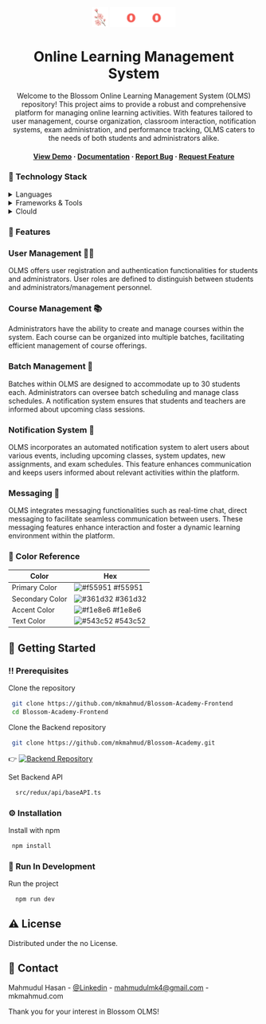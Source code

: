  <div align="center">

  <img src="src/assets/logo/logo.png" alt="logo" width="auto" height="40" />
  <img src="src/assets/logo/white-logo.png" alt="logo" width="auto" height="40" />
   
  <h1>Online Learning Management System</h1>
  
  <p>
    Welcome to the Blossom Online Learning Management System (OLMS) repository! This project aims to provide a robust and comprehensive platform for managing online learning activities. With features tailored to user management, course organization, classroom interaction, notification systems, exam administration, and performance tracking, OLMS caters to the needs of both students and administrators alike.

  </p>
  
   
<h4>
    <a href="https://github.com/mkmahmud/Blossom-Academy-Frontend/">View Demo</a>
  <span> · </span>
    <a href="https://github.com/mkmahmud/Blossom-Academy-Frontend">Documentation</a>
  <span> · </span>
    <a href="https://github.com/mkmahmud/Blossom-Academy-Frontend/issues/">Report Bug</a>
  <span> · </span>
    <a href="https://github.com/mkmahmud/Blossom-Academy-Frontend/issues/">Request Feature</a>
  </h4>
</div>

<!-- TechStack -->

### :space_invader: Technology Stack

<details>
  <summary>Languages</summary>
  <ul>
    <li><a href="https://www.typescriptlang.org/">Typescript</a></li>
    <li><a href="https://www.typescriptlang.org/">Javascript</a></li>
   
  </ul>
</details>

<details>
  <summary>Frameworks & Tools </summary>
  <ul>  
    <li><a href="https://reactjs.org/">React.js</a></li>
    <li><a href="https://tailwindcss.com/">TailwindCSS</a></li>
    <li><a href="https://redux.com/">Redux</a></li>
    <li><a href="https://redux-toolkit.com/">Redux - Toolkit</a></li>
    <li><a href="https://axios.com/">Axios</a></li>
    <li><a href="https://chartjs.com/">Chart.JS</a></li>
    <li><a href="https://jsonwebtocken.com/">JWT</a></li>
    <li><a href="https://draglistview.com/">Drag-Listview</a></li>
    <li><a href="https://reacthookform.com/">React-Hook-Form</a></li>
    <li><a href="https://swiper.com/">Swiper</a></li>
    <li><a href="https://socket.io/">Socket.io</a></li>
    <li><a href="https://webrtc.com/">Webrtc</a></li>
  </ul>
</details>

<details>
  <summary>Clould</summary>
  <ul>  
    <li><a href="https://aws.amazon.com/">AWS</a></li>
     
  </ul>
</details>

<!-- Features -->

### :dart: Features

### User Management 🧑‍💼

OLMS offers user registration and authentication functionalities for students and administrators. User roles are defined to distinguish between students and administrators/management personnel.

### Course Management 📚

Administrators have the ability to create and manage courses within the system. Each course can be organized into multiple batches, facilitating efficient management of course offerings.

### Batch Management 📅

Batches within OLMS are designed to accommodate up to 30 students each. Administrators can oversee batch scheduling and manage class schedules. A notification system ensures that students and teachers are informed about upcoming class sessions.

### Notification System 🔔

OLMS incorporates an automated notification system to alert users about various events, including upcoming classes, system updates, new assignments, and exam schedules. This feature enhances communication and keeps users informed about relevant activities within the platform.

### Messaging 💬

OLMS integrates messaging functionalities such as real-time chat, direct messaging to facilitate seamless communication between users. These messaging features enhance interaction and foster a dynamic learning environment within the platform.

<!-- Color Reference -->

### :art: Color Reference

| Color           | Hex                                                               |
| --------------- | ----------------------------------------------------------------- |
| Primary Color   | ![#f55951](https://fakeimg.pl/10x10/f55951/909090?text=+) #f55951 |
| Secondary Color | ![#361d32](https://fakeimg.pl/10x10/361d32/909090?text=+) #361d32 |
| Accent Color    | ![#f1e8e6](https://fakeimg.pl/10x10/f1e8e6/909090?text=+) #f1e8e6 |
| Text Color      | ![#543c52](https://fakeimg.pl/10x10/543c52/909090?text=+) #543c52 |

<!-- Getting Started -->

## :toolbox: Getting Started

<!-- Prerequisites -->

### :bangbang: Prerequisites

Clone the repository

```bash
 git clone https://github.com/mkmahmud/Blossom-Academy-Frontend
 cd Blossom-Academy-Frontend

```

Clone the Backend repository

```bash
 git clone https://github.com/mkmahmud/Blossom-Academy.git
```

👉 [![Backend Repository](https://img.shields.io/badge/Backend%20Repository-Click%20Here-blue?style=for-the-badge&logo=github)](https://github.com/mkmahmud/Blossom-Academy)

Set Backend API

```bash
  src/redux/api/baseAPI.ts
```

<!-- Installation -->

### :gear: Installation

Install with npm

```bash
 npm install
```

<!-- Run Locally -->

### :running: Run In Development

Run the project

```bash
  npm run dev
```

<!-- License -->

## :warning: License

Distributed under the no License.

<!-- Contact -->

## :handshake: Contact

Mahmudul Hasan - [@Linkedin](https://www.linkedin.com/in/mkmahmud/) - mahmudulmk4@gmail.com - mkmahmud.com

Thank you for your interest in Blossom OLMS!
